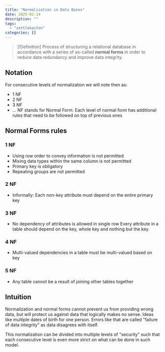 ```yaml
---
title: "Normalization in Data Bases"
date: 2025-02-14
description: ""
tags: 
  - "zettlekasten"
categories: []
---
```


> [!Definition]
> Process of structuring a relational database in accordance with a series of so-called **normal forms** in order to reduce data redundancy and improve data integrity. 

## Notation

For consecutive levels of normalization we will note then as:

 - 1 NF
 - 2 NF
 - 3 NF
 - ...
 NF stands for Normal Form.
 Each level of normal form has additional rules that need to be followed on top of previous ones

## Normal Forms rules

### 1 NF

 - Using row order to convey information is not permitted
 - Mixing data types within the same column is not permitted
 - Primary key is obligatory
 - Repeating groups are not permitted

### 2 NF

 - Informally: Each non-key attribute must depend on the entire primary key

### 3 NF

 - No dependency of attributes is allowed in single row
Every attribute in a table should depend on the key, whole key and nothing but the key.

### 4 NF

 - Multi-valued dependencies in a table must be multi-valued based on key

### 5 NF

 - Any table cannot be a result of joining other tables together

## Intuition

Normalization and normal forms cannot prevent us from providing wrong data, but will protect us against data that logically makes no sense. Ideas like multiple dates of birth for one person. Errors like that are called "failure of data integrity" as data disagrees with itself.

This normalization can be divided into multiple levels of "security" such that each consecutive level is even more strict on what can be done in such model.
